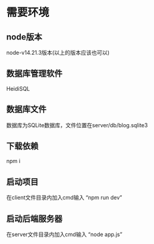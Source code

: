 # 需要环境
## node版本
node-v14.21.3版本(以上的版本应该也可以)
## 数据库管理软件
HeidiSQL
## 数据库文件
数据库为SQLite数据库，文件位置在server/db/blog.sqlite3
## 下载依赖
npm i
## 启动项目
在client文件目录内加入cmd输入 “npm run dev”
## 启动后端服务器
在server文件目录内加入cmd输入 “node app.js”
 
